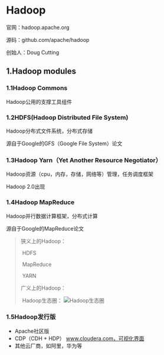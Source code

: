 # Hadoop

官网：hadoop.apache.org

源码：github.com/apache/hadoop

创始人：Doug Cutting

## 1.Hadoop modules

### 1.1Hadoop Commons

Hadoop公用的支撑工具组件

### 1.2HDFS(Hadoop Distributed File System)

Hadoop分布式文件系统，分布式存储

源自于Google的GFS（Google File System）论文

### 1.3Hadoop Yarn（Yet Another Resource Negotiator）

Hadoop资源（cpu，内存，存储，网络等）管理，任务调度框架

Hadoop 2.0出现

### 1.4Hadoop MapReduce

Hadoop并行数据计算框架，分布式计算

源自于Google的MapReduce论文



> 狭义上的Hadoop：
>
> ​	HDFS
>
> ​	MapReduce
>
> ​	YARN
>
> 广义上的Hadoop：
>
> ​	Hadoop生态圈：	![Hadoop生态圈](/Users/k66/dev/big_data/Hadoop生态圈.png)













### 1.5Hadoop发行版

- Apache社区版
- CDP（CDH + HDP） www.cloudera.com，可视化界面
- 其他云厂商，如阿里，华为等